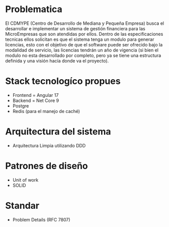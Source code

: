 # Problematica

El CDMYPE (Centro de Desarrollo de Mediana y Pequeña Empresa) busca el desarrollar e implementar un sistema de gestión financiera para las MicroEmpresas
que son atendidas por ellos. Dentro de las especificaciones tecnicas ellos solicitan es que el sistema tenga un modulo para generar licencias, esto con el
objetivo de que el software puede ser ofrecido bajo la modalidad de servicio, las licencias tendrán un año de vigencia (si bien el modulo no esta desarrollado
por completo, pero ya se tiene una estructura definida y una visión hacía donde va el proyecto). 

# Stack tecnologíco propues

- Frontend = Angular 17
- Backend = Net Core 9
- Postgre
- Redis (para el manejo de caché)

# Arquitectura del sistema

- Arquitectura Limpia utilizando DDD

# Patrones de diseño

- Unit of work
- SOLID


# Standar
- Problem Details (RFC 7807)

  

